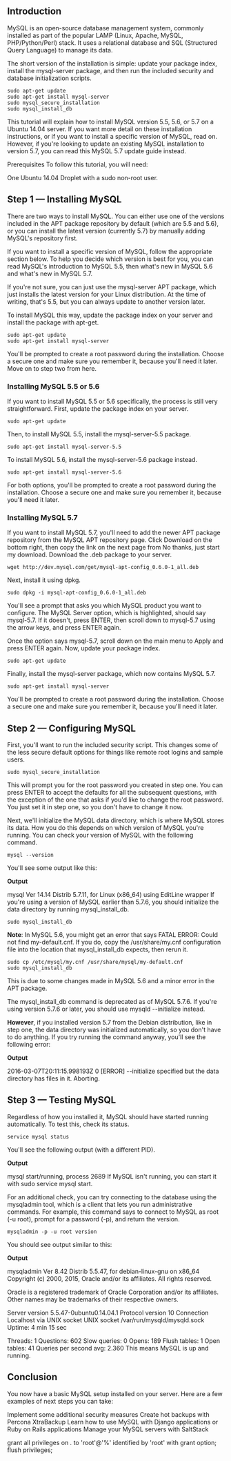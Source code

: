 ## Introduction ##

MySQL is an open-source database management system, commonly installed as part of the popular LAMP (Linux, Apache, MySQL, PHP/Python/Perl) stack. It uses a relational database and SQL (Structured Query Language) to manage its data.

The short version of the installation is simple: update your package index, install the mysql-server package, and then run the included security and database initialization scripts.

    sudo apt-get update
    sudo apt-get install mysql-server
    sudo mysql_secure_installation
    sudo mysql_install_db
This tutorial will explain how to install MySQL version 5.5, 5.6, or 5.7 on a Ubuntu 14.04 server. If you want more detail on these installation instructions, or if you want to install a specific version of MySQL, read on. However, if you're looking to update an existing MySQL installation to version 5.7, you can read this MySQL 5.7 update guide instead.

Prerequisites
To follow this tutorial, you will need:

One Ubuntu 14.04 Droplet with a sudo non-root user.

## Step 1 — Installing MySQL ##
There are two ways to install MySQL. You can either use one of the versions included in the APT package repository by default (which are 5.5 and 5.6), or you can install the latest version (currently 5.7) by manually adding MySQL's repository first.

If you want to install a specific version of MySQL, follow the appropriate section below. To help you decide which version is best for you, you can read MySQL's introduction to MySQL 5.5, then what's new in MySQL 5.6 and what's new in MySQL 5.7.

If you're not sure, you can just use the mysql-server APT package, which just installs the latest version for your Linux distribution. At the time of writing, that's 5.5, but you can always update to another version later.

To install MySQL this way, update the package index on your server and install the package with apt-get.

    sudo apt-get update
    sudo apt-get install mysql-server
You'll be prompted to create a root password during the installation. Choose a secure one and make sure you remember it, because you'll need it later. Move on to step two from here.

### Installing MySQL 5.5 or 5.6 ###

If you want to install MySQL 5.5 or 5.6 specifically, the process is still very straightforward. First, update the package index on your server.

    sudo apt-get update
Then, to install MySQL 5.5, install the mysql-server-5.5 package.

    sudo apt-get install mysql-server-5.5
To install MySQL 5.6, install the mysql-server-5.6 package instead.

    sudo apt-get install mysql-server-5.6
For both options, you'll be prompted to create a root password during the installation. Choose a secure one and make sure you remember it, because you'll need it later.
### Installing MySQL 5.7 ###

If you want to install MySQL 5.7, you'll need to add the newer APT package repository from the MySQL APT repository page. Click Download on the bottom right, then copy the link on the next page from No thanks, just start my download. Download the .deb package to your server.

    wget http://dev.mysql.com/get/mysql-apt-config_0.6.0-1_all.deb
Next, install it using dpkg.

    sudo dpkg -i mysql-apt-config_0.6.0-1_all.deb
You'll see a prompt that asks you which MySQL product you want to configure. The MySQL Server option, which is highlighted, should say mysql-5.7. If it doesn't, press ENTER, then scroll down to mysql-5.7 using the arrow keys, and press ENTER again.

Once the option says mysql-5.7, scroll down on the main menu to Apply and press ENTER again. Now, update your package index.

    sudo apt-get update
Finally, install the mysql-server package, which now contains MySQL 5.7.

    sudo apt-get install mysql-server
You'll be prompted to create a root password during the installation. Choose a secure one and make sure you remember it, because you'll need it later.
## Step 2 — Configuring MySQL ##
First, you'll want to run the included security script. This changes some of the less secure default options for things like remote root logins and sample users.

    sudo mysql_secure_installation
This will prompt you for the root password you created in step one. You can press ENTER to accept the defaults for all the subsequent questions, with the exception of the one that asks if you'd like to change the root password. You just set it in step one, so you don't have to change it now.

Next, we'll initialize the MySQL data directory, which is where MySQL stores its data. How you do this depends on which version of MySQL you're running. You can check your version of MySQL with the following command.

    mysql --version
You'll see some output like this:

**Output**

mysql  Ver 14.14 Distrib 5.7.11, for Linux (x86_64) using  EditLine wrapper
If you're using a version of MySQL earlier than 5.7.6, you should initialize the data directory by running mysql_install_db.

    sudo mysql_install_db
**Note**: In MySQL 5.6, you might get an error that says FATAL ERROR: Could not find my-default.cnf. If you do, copy the /usr/share/my.cnf configuration file into the location that mysql_install_db expects, then rerun it.

    sudo cp /etc/mysql/my.cnf /usr/share/mysql/my-default.cnf
    sudo mysql_install_db
This is due to some changes made in MySQL 5.6 and a minor error in the APT package.

The mysql_install_db command is deprecated as of MySQL 5.7.6. If you're using version 5.7.6 or later, you should use mysqld --initialize instead.

**However**, if you installed version 5.7 from the Debian distribution, like in step one, the data directory was initialized automatically, so you don't have to do anything. If you try running the command anyway, you'll see the following error:

**Output**

2016-03-07T20:11:15.998193Z 0 [ERROR] --initialize specified but the data directory has files in it. Aborting.
## Step 3 — Testing MySQL ##
Regardless of how you installed it, MySQL should have started running automatically. To test this, check its status.

    service mysql status
You'll see the following output (with a different PID).

**Output**

mysql start/running, process 2689
If MySQL isn't running, you can start it with sudo service mysql start.

For an additional check, you can try connecting to the database using the mysqladmin tool, which is a client that lets you run administrative commands. For example, this command says to connect to MySQL as root (-u root), prompt for a password (-p), and return the version.

    mysqladmin -p -u root version
You should see output similar to this:

**Output**

mysqladmin  Ver 8.42 Distrib 5.5.47, for debian-linux-gnu on x86_64
Copyright (c) 2000, 2015, Oracle and/or its affiliates. All rights reserved.

Oracle is a registered trademark of Oracle Corporation and/or its
affiliates. Other names may be trademarks of their respective
owners.

Server version      5.5.47-0ubuntu0.14.04.1
Protocol version    10
Connection      Localhost via UNIX socket
UNIX socket     /var/run/mysqld/mysqld.sock
Uptime:         4 min 15 sec

Threads: 1  Questions: 602  Slow queries: 0  Opens: 189  Flush tables: 1  Open tables: 41  Queries per second avg: 2.360
This means MySQL is up and running.

## Conclusion ##
You now have a basic MySQL setup installed on your server. Here are a few examples of next steps you can take:

Implement some additional security measures
Create hot backups with Percona XtraBackup
Learn how to use MySQL with Django applications or Ruby on Rails applications
Manage your MySQL servers with SaltStack

grant all privileges on *.* to 'root'@'%' identified by 'root' with grant option;
flush privileges;
